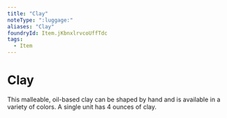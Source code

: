 ```yaml
---
title: "Clay"
noteType: ":luggage:"
aliases: "Clay"
foundryId: Item.jKbnxlrvcoUffTdc
tags:
  - Item
---
```


# Clay

This malleable, oil-based clay can be shaped by hand and is available in a variety of colors. A single unit has 4 ounces of clay.
